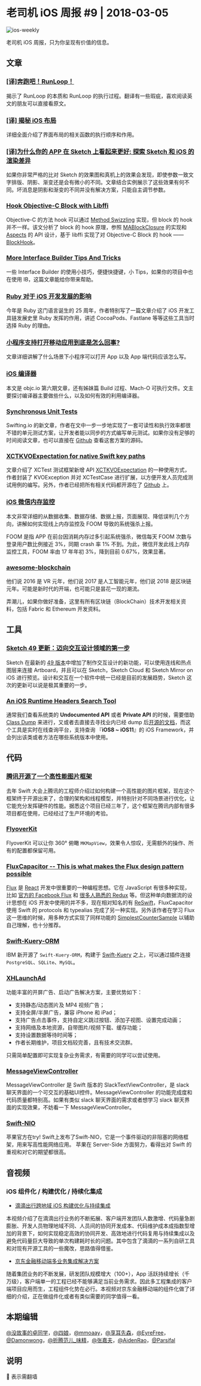# 老司机 iOS 周报 #9 | 2018-03-05

![ios-weekly](https://github.com/SwiftOldDriver/iOS-Weekly/blob/master/assets/ios-weekly.png)

老司机 iOS 周报，只为你呈现有价值的信息。

## 文章

### [[译]奔跑吧！RunLoop！](https://juejin.im/post/5a951cb26fb9a0633229d4ec)

揭示了 RunLoop 的本质和 RunLoop 的执行过程。翻译有一些瑕疵，喜欢阅读英文的朋友可以直接看原文。

### [[译] 揭秘 iOS 布局](https://juejin.im/post/5a951c655188257a804abf94)

详细全面介绍了界面布局的相关函数的执行顺序和作用。

### [[译]为什么你的 APP 在 Sketch 上看起来更好: 探索 Sketch 和 iOS 的渲染差异](https://juejin.im/post/5a9572575188257a61326630)

如果你非常严格的比对 Sketch 的效果图和真机上的效果会发现，即使参数一致文字排版、阴影、渐变还是会有微小的不同。文章结合实例展示了这些效果有何不同。坏消息是阴影和渐变的不同并没有解决方案，只能自主调节参数。

### [Hook Objective-C Block with Libffi](http://yulingtianxia.com/blog/2018/02/28/Hook-Objective-C-Block-with-Libffi/)

Objective-C 的方法 hook 可以通过 [Method Swizzling](http://nshipster.cn/method-swizzling/) 实现，但 block 的 hook 并不一样。该文分析了 block 的 hook 原理，参照 [MABlockClosure](https://github.com/mikeash/MABlockClosure) 的实现和 [Aspects](https://github.com/steipete/Aspects) 的 API 设计，基于 libffi 实现了对 Objective-C Block 的 hook —— [BlockHook](https://github.com/yulingtianxia/BlockHook)。

### [More Interface Builder Tips And Tricks](https://useyourloaf.com/blog/more-interface-builder-tips-and-tricks/?utm_campaign=iOS%2BDev%2BWeekly&utm_source=iOS%2BDev%2BWeekly%2BIssue%2B340)

一些 Interface Builder 的使用小技巧，便捷快捷键，小 Tips，如果你的项目中也在使用 IB，这篇文章能给你带来帮助。

### [Ruby 对于 iOS 开发发展的影响](https://medium.com/xcblog/a-history-of-ruby-inside-ios-development-427b5a09f91e)

今年是 Ruby 这门语言诞生的 25 周年，作者特别写了一篇文章介绍了 iOS 开发工具链发展史里 Ruby 发挥的作用，讲述 CocoaPods、Fastlane 等等这些工具当时选择 Ruby 的理由。

### [小程序支持打开移动应用到底是怎么回事?](http://supermokey.com/2018/01/27/miniprogram-open-app/)

文章详细讲解了什么场景下小程序可以打开 App 以及 App 端代码应该怎么写。

### [iOS 编译器](https://objccn.io/issue-6-2/)

本文是 objc.io 第六期文章，还有姊妹篇 Build 过程、Mach-O 可执行文件。文主要探讨编译器主要做些什么，以及如何有效的利用编译器。

### [Synchronous Unit Tests](https://swifting.io/blog/2018/03/03/50-synchronous-unit-tests/)

Swifting.io 的新文章，作者在文中一步一步地实现了一套可读性和执行效率都很不错的单元测试方案，让开发者能以同步的方式编写单元测试。如果你没有足够的时间阅读文章，也可以直接在 [Github](https://github.com/swiftingio/sync-unit-testing-50?utm_source=swifting.io&utm_medium=web&utm_campaign=blog%20post) 查看这套方案的源码。

### [XCTKVOExpectation for native Swift key paths](https://oleb.net/blog/2018/02/xctkvoexpectation-swift-keypaths/)

文章介绍了 XCTest 测试框架新增 API [XCTKVOExpectation](https://developer.apple.com/documentation/xctest/xctkvoexpectation) 的一种使用方式，作者封装了 KVOException 并对 XCTestCase 进行扩展，以方便开发人员完成测试用例的编写。另外，作者已经把所有相关代码都开源在了 [Github](https://gist.github.com/ole/efe13925abd8e8ea2c7926e9a3131abf) 上。

### [iOS 微信内存监控](https://mp.weixin.qq.com/s/r0Q7um7P1p2gIb0aHldyNw)

本文非常详细的从数据收集、数据存储、数据上报，页面展现、降低误判几个方向，讲解如何实现线上内存监控及 FOOM 导致的系统强杀上报。

FOOM 是指 APP 在前台因消耗内存过多引起系统强杀，微信每天 FOOM 次数与登录用户数比例接近 3%，同期 crash 率 1% 不到。为此，微信开发此线上内存监控工具，FOOM 率由 17 年年初 3%，降到目前 0.67%，效果显著。

### [awesome-blockchain](https://github.com/chaozh/awesome-blockchain)

他们说 2016 是 VR 元年，他们说 2017 是人工智能元年，他们说 2018 是区块链元年。可能是新时代的开端，也可能只是昙花一现的潮流。

弄潮儿，如果你做好准备，这里有所有区块链（BlockChain）技术开发相关资料，包括 Fabric 和 Ethereum 开发资料。

## 工具

### [Sketch 49 更新：迈向交互设计领域的第一步](https://sspai.com/post/43466)

Sketch 在最新的 [49 版本](https://blog.sketchapp.com/prototyping-libraries-on-sketch-cloud-and-an-official-ios-ui-kit-in-sketch-49-bf090c70796c)中增加了制作交互设计的新功能，可以使用连线和热点图层来连接 Artboard，并且可以在 Sketch，Sketch Cloud 和 Sketch Mirror on iOS 进行预览。设计和交互在一个软件中统一已经是目前的发展趋势，Sketch 这次的更新可以说是极其重要的一步。

### [An iOS Runtime Headers Search Tool](http://developer.limneos.net/index.php)

通常我们查看系统类的 **Undocumented API** 或者 **Private API** 的时候，需要借助 [Class Dump](https://github.com/nygard/class-dump) 来进行，又或者去直接去寻找业内已经 dump 后[开源的文档](https://github.com/nst/iOS-Runtime-Headers)，而这个工具是实时在线查询平台，支持查询 『**iOS8 ~ iOS11**』的 iOS Framework，并会列出该类或者方法在哪些系统版本中使用。

## 代码

### [腾讯开源了一个高性能图片框架](https://github.com/Tencent/LKImageKit)

去年 Swift 大会上腾讯的工程师介绍过如何构建一个高性能的图片框架，现在这个框架终于开源出来了，合理的架构和线程模型，并特别针对不同场景进行优化，让它能充分发挥硬件的性能。据悉这个项目已经三年了，这个框架在腾讯内部有很多项目都在使用，已经经过了生产环境的考验。

### [FlyoverKit](https://github.com/SvenTiigi/FlyoverKit)

FlyoverKit 可以让你 360° 俯瞰 `MKMapView`，效果令人惊叹，无需额外的操作、所有的配置都保留可用。

### [FluxCapacitor -- This is what makes the Flux design pattern possible](https://github.com/marty-suzuki/FluxCapacitor)

[Flux](https://facebook.github.io/flux/) 是 [React](https://github.com/facebook/react) 开发中很重要的一种编程思想。它在 JavaScript 有很多种实现，比如 [官方的 Facebook Flux](https://github.com/facebook/flux) 和 [很多人熟悉的 Redux](https://github.com/reactjs/redux) 等。但这种单向数据流的设计思想在 iOS 开发中使用的并不多，现在相对知名的有 [ReSwift](https://github.com/ReSwift/ReSwift)，FluxCapacitor 使用 Swift 的 protocols 和 typealias 完成了另一种实现。另外该作者在学习 Flux 这一思维的时候，用多种方式实现了同样功能的 [SimplestCounterSample](https://github.com/marty-suzuki/SimplestCounterSample) 以辅助自己理解，也十分推荐。

### [Swift-Kuery-ORM](https://github.com/IBM-Swift/Swift-Kuery-ORM)

IBM 新开源了 `Swift-Kuery-ORM`，构建于 [Swift-Kuery](https://github.com/IBM-Swift/Swift-Kuery) 之上，可以通过插件连接 `PostgreSQL`、`SQLite`、`MySQL`。

### [XHLaunchAd](https://github.com/CoderZhuXH/XHLaunchAd)

功能丰富的开屏广告、启动广告解决方案，主要优势如下：

- 支持静态/动态图片及 MP4 视频广告；
- 支持全屏/半屏广告，兼容 iPhone 和 iPad；
- 支持广告点击事件，支持自定义跳过按钮、添加子视图、设置完成动画；
- 支持网络及本地资源，自带图片/视频下载、缓存功能；
- 支持设置数据等待时间等；
- 作者长期维护，项目文档较完善，且有技术交流群。

只需简单配置即可实现复杂业务需求，有需要的同学可以尝试使用。

### [MessageViewController](https://github.com/GitHawkApp/MessageViewController)

MessageViewController 是 Swift 版本的 SlackTextViewController，是 slack 聊天界面的一个可交互的基础UI控件。MessageViewController 的功能完成度和代码质量都特别高。如果有类似 slack 聊天界面的需求或者想学习 slack 聊天界面的实现效果，不妨看一下 MessageViewController。

### [Swift-NIO](https://github.com/apple/swift-nio)

苹果官方在try! Swift上发布了Swift-NIO，它是一个事件驱动的非阻塞的网络框架，用来写高性能网络应用。
苹果在 Server-Side 方面努力，看得出对 Swift 的重视和对它的期望都很高。

## 音视频

### iOS 组件化 / 构建优化 / 持续化集成

- [滴滴出行跨地域 iOS 构建优化与持续集成](http://www.infoq.com/cn/presentations/optimization-and-continuous-integration-of-xiaojukeji-ios-construction)

本视频介绍了在滴滴出行业务的不断拓展、客户端开发团队人数激增、代码量急剧膨胀、开发人员物理地域不同、人员间的协同开发成本、代码维护成本成指数型增加的背景下，如何实现稳定高效的协同开发、高效地进行代码复用与持续集成以及避免代码量巨大导致的单次构建耗时长的问题。其中包含了滴滴的一系列自研工具和对现有开源工具的一些魔改，思路值得借鉴。

- [京东金融移动端多业务集成解决方案](http://www.infoq.com/cn/presentations/multi-service-integration-solution-for-jingdong-financial-mobile-terminal)

随着集团业务的不断发展，研发团队规模增大（100+），App 活跃持续增长（千万级），客户端单一的工程已经不能够满足当前业务需求。因此多工程集成的客户端项目应用而生，工程组件化势在必行。本视频对京东金融移动端的组件化做了详细的介绍，正在做组件化或者有类似需要的同学值得一看。

## 本期编辑

[@没故事的卓同学](https://weibo.com/1926303682/profile)，[@四娘](https://kemchenj.github.io)，[@mmoaay](https://weibo.com/u/1302422271)，[@享耳先森](https://github.com/iblacksun)，[@EyreFree](https://weibo.com/eyrefree777)，[@Damonwong](https://weibo.com/damonone)，[@折腾范儿_味精](http://weibo.com/agvicking)，[@张嘉夫](https://weibo.com/2949394297)，[@AidenRao](https://weibo.com/AidenRao)，[@Parsifal](https://weibo.com/parsifalchang)

## 说明

🚧 表示需翻墙
